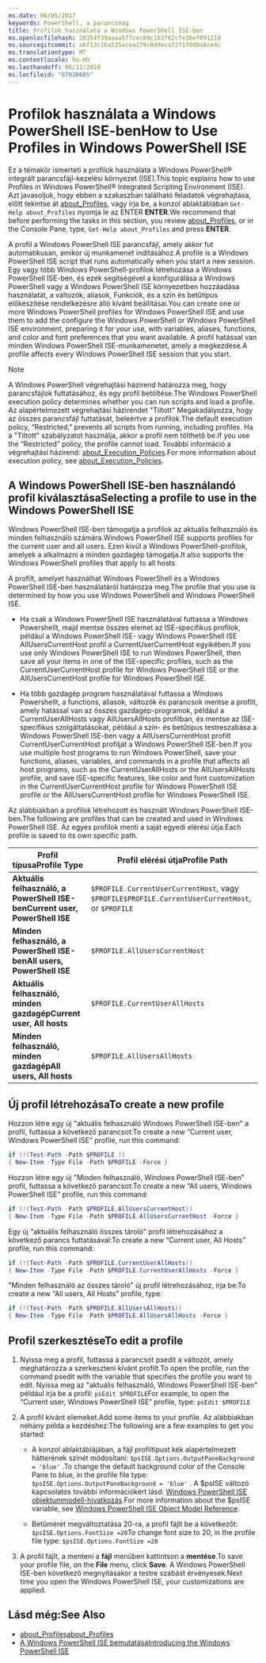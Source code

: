 ```yaml
---
ms.date: 06/05/2017
keywords: PowerShell, a parancsmag
title: Profilok használata a Windows PowerShell ISE-ben
ms.openlocfilehash: 28354f39aaaa577cec69c1b3f62cfe16ef091218
ms.sourcegitcommit: a6f13c16a535acea279c0ddeca72f1f0d8a8ce4c
ms.translationtype: MT
ms.contentlocale: hu-HU
ms.lasthandoff: 06/12/2019
ms.locfileid: "67030605"
---
```

# <a name="how-to-use-profiles-in-windows-powershell-ise"></a><span data-ttu-id="17586-103">Profilok használata a Windows PowerShell ISE-ben</span><span class="sxs-lookup"><span data-stu-id="17586-103">How to Use Profiles in Windows PowerShell ISE</span></span>

<span data-ttu-id="17586-104">Ez a témakör ismerteti a profilok használata a Windows PowerShell® integrált parancsfájl-kezelési környezet (ISE).</span><span class="sxs-lookup"><span data-stu-id="17586-104">This topic explains how to use Profiles in Windows PowerShell® Integrated Scripting Environment (ISE).</span></span> <span data-ttu-id="17586-105">Azt javasoljuk, hogy ebben a szakaszban található feladatok végrehajtása, előtt tekintse át [about_Profiles](/powershell/module/microsoft.powershell.core/about/about_profiles), vagy írja be, a konzol ablaktáblában `Get-Help about_Profiles` nyomja le az ENTER **ENTER**.</span><span class="sxs-lookup"><span data-stu-id="17586-105">We recommend that before performing the tasks in this section, you review [about_Profiles](/powershell/module/microsoft.powershell.core/about/about_profiles), or in the Console Pane, type, `Get-Help about_Profiles` and press **ENTER**.</span></span>

<span data-ttu-id="17586-106">A profil a Windows PowerShell ISE parancsfájl, amely akkor fut automatikusan, amikor új munkamenet indításához.</span><span class="sxs-lookup"><span data-stu-id="17586-106">A profile is a Windows PowerShell ISE script that runs automatically when you start a new session.</span></span>  <span data-ttu-id="17586-107">Egy vagy több Windows PowerShell-profilok létrehozása a Windows PowerShell ISE-ben, és ezek segítségével a konfigurálása a Windows PowerShell vagy a Windows PowerShell ISE környezetben hozzáadása használatát, a változók, aliasok, Funkciók, és a szín és betűtípus előkészítése rendelkezésre álló kívánt beállításai.</span><span class="sxs-lookup"><span data-stu-id="17586-107">You can create one or more Windows PowerShell profiles for Windows PowerShell ISE and use them to add the configure the Windows PowerShell or Windows PowerShell ISE environment, preparing it for your use, with variables, aliases, functions, and color and font preferences that you want available.</span></span> <span data-ttu-id="17586-108">A profil hatással van minden Windows PowerShell ISE-munkamenetet, amely a megkezdése.</span><span class="sxs-lookup"><span data-stu-id="17586-108">A profile affects every Windows PowerShell ISE session that you start.</span></span>

> [!NOTE]
> <span data-ttu-id="17586-109">A Windows PowerShell végrehajtási házirend határozza meg, hogy parancsfájlok futtatásához, és egy profil betöltése.</span><span class="sxs-lookup"><span data-stu-id="17586-109">The Windows PowerShell execution policy determines whether you can run scripts and load a profile.</span></span> <span data-ttu-id="17586-110">Az alapértelmezett végrehajtási házirendet "Tiltott" Megakadályozza, hogy az összes parancsfájl futtatását, beleértve a profilok.</span><span class="sxs-lookup"><span data-stu-id="17586-110">The default execution policy, “Restricted,” prevents all scripts from running, including profiles.</span></span> <span data-ttu-id="17586-111">Ha a "Tiltott" szabályzatot használja, akkor a profil nem tölthető be.</span><span class="sxs-lookup"><span data-stu-id="17586-111">If you use the “Restricted” policy, the profile cannot load.</span></span> <span data-ttu-id="17586-112">További információ a végrehajtási házirend: [about_Execution_Policies](/powershell/module/microsoft.powershell.core/about/about_execution_policies).</span><span class="sxs-lookup"><span data-stu-id="17586-112">For more information about execution policy, see [about_Execution_Policies](/powershell/module/microsoft.powershell.core/about/about_execution_policies).</span></span>

## <a name="selecting-a-profile-to-use-in-the-windows-powershell-ise"></a><span data-ttu-id="17586-113">A Windows PowerShell ISE-ben használandó profil kiválasztása</span><span class="sxs-lookup"><span data-stu-id="17586-113">Selecting a profile to use in the Windows PowerShell ISE</span></span>

<span data-ttu-id="17586-114">Windows PowerShell ISE-ben támogatja a profilok az aktuális felhasználó és minden felhasználó számára.</span><span class="sxs-lookup"><span data-stu-id="17586-114">Windows PowerShell ISE supports profiles for the current user and all users.</span></span> <span data-ttu-id="17586-115">Ezen kívül a Windows PowerShell-profilok, amelyek a alkalmazni a minden gazdagép támogatja.</span><span class="sxs-lookup"><span data-stu-id="17586-115">It also supports the Windows PowerShell profiles that apply to all hosts.</span></span>

<span data-ttu-id="17586-116">A profilt, amelyet használhat Windows PowerShell és a Windows PowerShell ISE-ben használatáról határozza meg.</span><span class="sxs-lookup"><span data-stu-id="17586-116">The profile that you use is determined by how you use Windows PowerShell and Windows PowerShell ISE.</span></span>

- <span data-ttu-id="17586-117">Ha csak a Windows PowerShell ISE használatával futtassa a Windows Powershellt, majd mentse összes elemet az ISE-specifikus profilok, például a Windows PowerShell ISE- vagy Windows PowerShell ISE AllUsersCurrentHost profil a CurrentUserCurrentHost egyikében.</span><span class="sxs-lookup"><span data-stu-id="17586-117">If you use only Windows PowerShell ISE to run Windows PowerShell, then save all your items in one of the ISE-specific profiles, such as the CurrentUserCurrentHost profile for Windows PowerShell ISE or the AllUsersCurrentHost profile for Windows PowerShell ISE.</span></span>

- <span data-ttu-id="17586-118">Ha több gazdagép program használatával futtassa a Windows Powershellt, a functions, aliasok, változók és parancsok mentse a profilt, amely hatással van az összes gazdagép-programok, például a CurrentUserAllHosts vagy AllUsersAllHosts profilban, és mentse az ISE-specifikus szolgáltatásokat, például a szín- és betűtípus testreszabása a Windows PowerShell ISE-ben vagy a AllUsersCurrentHost profilt CurrentUserCurrentHost profilját a Windows PowerShell ISE-ben.</span><span class="sxs-lookup"><span data-stu-id="17586-118">If you use multiple host programs to run Windows PowerShell, save your functions, aliases, variables, and commands in a profile that affects all host programs, such as the CurrentUserAllHosts or the AllUsersAllHosts profile, and save ISE-specific features, like color and font customization in the CurrentUserCurrentHost profile for Windows PowerShell ISE profile or the AllUsersCurrentHost profile for Windows PowerShell ISE.</span></span>

<span data-ttu-id="17586-119">Az alábbiakban a profilok létrehozott és használt Windows PowerShell ISE-ben.</span><span class="sxs-lookup"><span data-stu-id="17586-119">The following are profiles that can be created and used in Windows PowerShell ISE.</span></span> <span data-ttu-id="17586-120">Az egyes profilok menti a saját egyedi elérési útja.</span><span class="sxs-lookup"><span data-stu-id="17586-120">Each profile is saved to its own specific path.</span></span>

| <span data-ttu-id="17586-121">Profil típusa</span><span class="sxs-lookup"><span data-stu-id="17586-121">Profile Type</span></span> | <span data-ttu-id="17586-122">Profil elérési útja</span><span class="sxs-lookup"><span data-stu-id="17586-122">Profile Path</span></span> |
| --- | --- |
| <span data-ttu-id="17586-123">**Aktuális felhasználó, a PowerShell ISE-ben**</span><span class="sxs-lookup"><span data-stu-id="17586-123">**Current user, PowerShell ISE**</span></span>| <span data-ttu-id="17586-124">`$PROFILE.CurrentUserCurrentHost`, vagy `$PROFILE`</span><span class="sxs-lookup"><span data-stu-id="17586-124">`$PROFILE.CurrentUserCurrentHost`, or `$PROFILE`</span></span> |
| <span data-ttu-id="17586-125">**Minden felhasználó, a PowerShell ISE-ben**</span><span class="sxs-lookup"><span data-stu-id="17586-125">**All users, PowerShell ISE**</span></span>| `$PROFILE.AllUsersCurrentHost` |
| <span data-ttu-id="17586-126">**Aktuális felhasználó, minden gazdagép**</span><span class="sxs-lookup"><span data-stu-id="17586-126">**Current user, All hosts**</span></span>| `$PROFILE.CurrentUserAllHosts` |
| <span data-ttu-id="17586-127">**Minden felhasználó, minden gazdagép**</span><span class="sxs-lookup"><span data-stu-id="17586-127">**All users, All hosts**</span></span> | `$PROFILE.AllUsersAllHosts` |

## <a name="to-create-a-new-profile"></a><span data-ttu-id="17586-128">Új profil létrehozása</span><span class="sxs-lookup"><span data-stu-id="17586-128">To create a new profile</span></span>

<span data-ttu-id="17586-129">Hozzon létre egy új "aktuális felhasználó Windows PowerShell ISE-ben" a profil, futtassa a következő parancsot:</span><span class="sxs-lookup"><span data-stu-id="17586-129">To create a new “Current user, Windows PowerShell ISE” profile, run this command:</span></span>

```powershell
if (!(Test-Path -Path $PROFILE ))
{ New-Item -Type File -Path $PROFILE -Force }
```

<span data-ttu-id="17586-130">Hozzon létre egy új "Minden felhasználó, Windows PowerShell ISE-ben" profil, futtassa a következő parancsot:</span><span class="sxs-lookup"><span data-stu-id="17586-130">To create a new “All users, Windows PowerShell ISE” profile, run this command:</span></span>

```powershell
if (!(Test-Path -Path $PROFILE.AllUsersCurrentHost))
{ New-Item -Type File -Path $PROFILE.AllUsersCurrentHost -Force }
```

<span data-ttu-id="17586-131">Egy új "aktuális felhasználó összes tároló" profil létrehozásához a következő parancs futtatásával:</span><span class="sxs-lookup"><span data-stu-id="17586-131">To create a new “Current user, All Hosts” profile, run this command:</span></span>

```powershell
if (!(Test-Path -Path $PROFILE.CurrentUserAllHosts))
{ New-Item -Type File -Path $PROFILE.CurrentUserAllHosts -Force }
```

<span data-ttu-id="17586-132">"Minden felhasználó az összes tároló" új profil létrehozásához, írja be:</span><span class="sxs-lookup"><span data-stu-id="17586-132">To create a new “All users, All Hosts” profile, type:</span></span>

```powershell
if (!(Test-Path -Path $PROFILE.AllUsersAllHosts))
{ New-Item -Type File -Path $PROFILE.AllUsersAllHosts -Force }
```

## <a name="to-edit-a-profile"></a><span data-ttu-id="17586-133">Profil szerkesztése</span><span class="sxs-lookup"><span data-stu-id="17586-133">To edit a profile</span></span>

1. <span data-ttu-id="17586-134">Nyissa meg a profil, futtassa a parancsot psedit a változót, amely meghatározza a szerkeszteni kívánt profilt.</span><span class="sxs-lookup"><span data-stu-id="17586-134">To open the profile, run the command psedit with the variable that specifies the profile you want to edit.</span></span> <span data-ttu-id="17586-135">Nyissa meg az "aktuális felhasználó, Windows PowerShell ISE-ben" például írja be a profil: `psEdit $PROFILE`</span><span class="sxs-lookup"><span data-stu-id="17586-135">For example, to open the “Current user, Windows PowerShell ISE” profile, type: `psEdit $PROFILE`</span></span>

2. <span data-ttu-id="17586-136">A profil kívánt elemeket.</span><span class="sxs-lookup"><span data-stu-id="17586-136">Add some items to your profile.</span></span> <span data-ttu-id="17586-137">Az alábbiakban néhány példa a kezdéshez:</span><span class="sxs-lookup"><span data-stu-id="17586-137">The following are a few examples to get you started:</span></span>

   - <span data-ttu-id="17586-138">A konzol ablaktáblájában, a fájl profiltípust kék alapértelmezett hátterének színét módosítani: `$psISE.Options.OutputPaneBackground = 'blue'` .</span><span class="sxs-lookup"><span data-stu-id="17586-138">To change the default background color of the Console Pane to blue, in the profile file type: `$psISE.Options.OutputPaneBackground = 'blue'` .</span></span> <span data-ttu-id="17586-139">A $psISE változó kapcsolatos további információkért lásd: [Windows PowerShell ISE objektummodell-hivatkozás](object-model/The-ISE-Object-Model-Hierarchy.md).</span><span class="sxs-lookup"><span data-stu-id="17586-139">For more information about the $psISE variable, see [Windows PowerShell ISE Object Model Reference](object-model/The-ISE-Object-Model-Hierarchy.md).</span></span>

   - <span data-ttu-id="17586-140">Betűméret megváltoztatása 20-ra, a profil fájlt be a következőt: `$psISE.Options.FontSize =20`</span><span class="sxs-lookup"><span data-stu-id="17586-140">To change font size to 20, in the profile file type: `$psISE.Options.FontSize =20`</span></span>

3. <span data-ttu-id="17586-141">A profil fájlt, a menteni a **fájl** menüben kattintson a **mentése**.</span><span class="sxs-lookup"><span data-stu-id="17586-141">To save your profile file, on the **File** menu, click **Save**.</span></span> <span data-ttu-id="17586-142">A Windows PowerShell ISE-ben következő megnyitásakor a testre szabást érvényesek.</span><span class="sxs-lookup"><span data-stu-id="17586-142">Next time you open the Windows PowerShell ISE, your customizations are applied.</span></span>

## <a name="see-also"></a><span data-ttu-id="17586-143">Lásd még:</span><span class="sxs-lookup"><span data-stu-id="17586-143">See Also</span></span>

- [<span data-ttu-id="17586-144">about_Profiles</span><span class="sxs-lookup"><span data-stu-id="17586-144">about_Profiles</span></span>](/powershell/module/microsoft.powershell.core/about/about_profiles)
- [<span data-ttu-id="17586-145">A Windows PowerShell ISE bemutatása</span><span class="sxs-lookup"><span data-stu-id="17586-145">Introducing the Windows PowerShell ISE</span></span>](Introducing-the-Windows-PowerShell-ISE.md)
